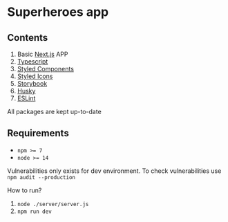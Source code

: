 # Superheroes app


## Contents

1. Basic [Next.js](https://nextjs.org/) APP
2. [Typescript](https://www.typescriptlang.org/)
3. [Styled Components](https://styled-components.com/)
4. [Styled Icons](https://styled-icons.dev/)
5. [Storybook](https://storybook.js.org/)
6. [Husky](https://typicode.github.io/husky)
7. [ESLint](https://eslint.org/)

All packages are kept up-to-date


## Requirements

* `npm >= 7`
* `node >= 14`


Vulnerabilities only exists for dev environment.
To check vulnerabilities use `npm audit --production`

How to run?

1. `node ./server/server.js`
2. `npm run dev`